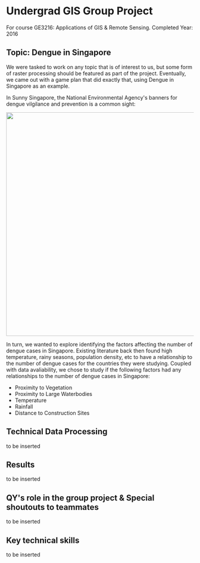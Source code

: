 # Undergrad GIS Group Project

For course GE3216: Applications of GIS & Remote Sensing. Completed Year: 2016

## Topic: Dengue in Singapore

We were tasked to work on any topic that is of interest to us, but some form of raster processing should be featured as part of the project. Eventually, we came out with a game plan that did exactly that, using Dengue in Singapore as an example. 

In Sunny Singapore, the National Environmental Agency's banners for dengue vilgilance and prevention is a common sight:

<img src='https://www.cgs.gov.sg/images/Block%20Dengue/Resources/h284185_nea_national_dengue_a4sz.jpg' width='600'>

In turn, we wanted to explore identifying the factors affecting the number of dengue cases in Singapore. Existing literature back then found high temperature, rainy seasons, population density, etc to have a relationship to the number of dengue cases for the countries they were studying. Coupled with data avaliability, we chose to study if the following factors had any relationships to the number of dengue cases in Singapore: 

- Proximity to Vegetation
- Proximity to Large Waterbodies
- Temperature
- Rainfall
- Distance to Construction Sites 


## Technical Data Processing

to be inserted

## Results 

to be inserted 

## QY's role in the group project & Special shoutouts to teammates 

to be inserted 


## Key technical skills 

to be inserted 



